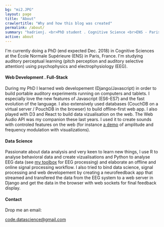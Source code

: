 ```yaml
---
bg: "mi2.JPG"
layout: page
title: "About"
crawlertitle: "Why and how this blog was created"
permalink: /about/
summary: "hadrienj. <br>PhD student . Cognitive Science <br>ENS - Paris, France"
active: about
---
```


I'm currently doing a PhD (end expected Dec. 2018) in Cognitive Sciences at the &Eacute;cole Normale Supérieure (ENS) in Paris, France. I'm studying auditory perceptual learning (pitch perception and auditory selective attention) using psychophysics and electrophysiology (EEG).

#### Web Development . Full-Stack

During my PhD I learned web developement (<span class='salient'>Django</span>/<span class='salient'>Javascript</span>) in order to build portable auditory experiments running on computers and tablets. I especially love the new features of Javascript (<span class='salient'>ES6-ES7</span>) and the fast evolution of the language. I also extensively used databases (<span class='salient'>CouchDB</span> on a virtual server / <span class='salient'>PouchDB</span> in the browser) to build offline-first web app. I also played with <span class='salient'>D3</span> and <span class='salient'>React</span> to build data vizualisation on the web. The <span class='salient'>Web Audio API</span> was my companion these last years. I used it to create sounds with controled features on the web (for instance [a demo](https://fm-am.auditory.fr/) of amplitude and frequency modulation with visualizations).

#### Data Science

Passionate about data analysis and very keen to learn new things, I use <span class='salient'>R</span> to analyse behavioral data and create vizualisations and <span class='salient'>Python</span> to analyse EEG data (see [my toolbox](https://github.com/hadrienj/EEG) for EEG processing) and elaborate an offline and online signal processing workflow. I also tried to bind data science, signal processing and web developement by creating a neurofeedback app that streamed and transfered the data from the EEG system to a web server in <span class='salient'>Django</span> and get the data in the browser with <span class='salient'>web sockets</span> for final feedback display.

#### Contact

Drop me an email: 

code.datascience@gmail.com